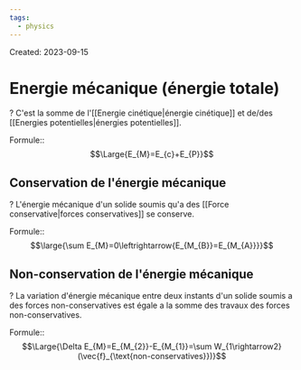 ```yaml
---
tags:
  - physics
---
```

Created: 2023-09-15

# Energie mécanique (énergie totale)
?
C'est la somme de l'[[Energie cinétique|énergie cinétique]] et de/des [[Energies potentielles|énergies potentielles]].
<!--SR:!2023-12-21,44,210-->

Formule::$$\Large{E_{M}=E_{c}+E_{P}}$$
<!--SR:!2023-11-29,46,250-->

## Conservation de l'énergie mécanique
?
L'énergie mécanique d'un solide soumis qu'a des [[Force conservative|forces conservatives]] se conserve.
<!--SR:!2023-11-20,4,130-->

Formule::$$\large{\sum E_{M}=0\leftrightarrow{E_{M_{B}}=E_{M_{A}}}}$$
<!--SR:!2023-12-17,58,250-->

## Non-conservation de l'énergie mécanique
?
La variation d'énergie mécanique entre deux instants d'un solide soumis a des forces non-conservatives est égale a la somme des travaux des forces non-conservatives.
<!--SR:!2023-11-19,9,137-->

Formule::$$\Large{\Delta E_{M}=E_{M_{2}}-E_{M_{1}}=\sum W_{1\rightarrow2}(\vec{f}_{\text{non-conservatives}})}$$
<!--SR:!2024-01-19,70,237-->